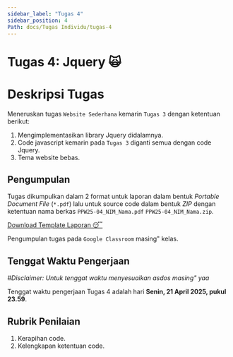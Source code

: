 ```yaml
---
sidebar_label: "Tugas 4"
sidebar_position: 4
Path: docs/Tugas Individu/tugas-4
---
```


# Tugas 4: Jquery 🙀

# Deskripsi Tugas

Meneruskan tugas `Website Sederhana` kemarin `Tugas 3` dengan ketentuan berikut:

1. Mengimplementasikan library Jquery didalamnya.
2. Code javascript kemarin pada `Tugas 3` diganti semua dengan code Jquery.
3. Tema website bebas.

## Pengumpulan

Tugas dikumpulkan dalam 2 format untuk laporan dalam bentuk *Portable Document File* (`*.pdf`) lalu untuk source code dalam bentuk *ZIP* dengan ketentuan nama berkas `PPW25-04_NIM_Nama.pdf` `PPW25-04_NIM_Nama.zip`.

[Download Template Laporan 😴](https://github.com/PEMWEB-2025/PEMWEB-2025/raw/021ac9dd5da252489ded588f940d6067e7c963c9/static/berkas/Template%20Laporan.docx)

Pengumpulan tugas pada `Google Classroom` masing" kelas.

## Tenggat Waktu Pengerjaan
*#Disclaimer: Untuk tenggat waktu menyesuaikan asdos masing" yaa*

Tenggat waktu pengerjaan Tugas 4 adalah hari **Senin, 21 April 2025, pukul 23.59**.

## Rubrik Penilaian

1. Kerapihan code.
2. Kelengkapan ketentuan code.
